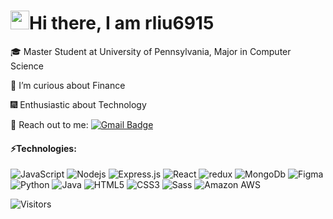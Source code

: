 
<h1><img src="https://emojis.slackmojis.com/emojis/images/1531849430/4246/blob-sunglasses.gif?1531849430" width="30"/>Hi there, I am rliu6915 </h1>

🎓 Master Student at University of Pennsylvania, Major in Computer Science

🔭 I’m curious about Finance

🎆 Enthusiastic about Technology


👐 Reach out to me:
[![Gmail Badge](https://img.shields.io/badge/-rliu6915@connect.hku.hk-c14438?style=flat-square&logo=Gmail&logoColor=white)](rliu6915@connect.hku.hk)


#### ⚡Technologies:
![JavaScript](https://img.shields.io/badge/-JavaScript-black?style=flat-square&logo=javascript)
![Nodejs](https://img.shields.io/badge/-Nodejs-black?style=flat-square&logo=Node.js)
![Express.js](https://img.shields.io/badge/-Express.js-black?style=flat-square&logo=Express)
![React](https://img.shields.io/badge/-React-black?style=flat-square&logo=react)
<img alt="redux" src="https://img.shields.io/badge/-Redux-764ABC?style=flat-square&logo=redux&logoColor=white" />
![MongoDb](https://img.shields.io/badge/-MongoDB-green?style=flat-square&logo=MongoDB)
![Figma](https://img.shields.io/badge/-Figma-black?style=flat-square&logo=Figma)
![Python](https://img.shields.io/badge/-Python-black?style=flat-square&logo=Python)
![Java](https://img.shields.io/badge/-java-E34A86?style=flat-square&logo=java)
![HTML5](https://img.shields.io/badge/-HTML5-E34F26?style=flat-square&logo=html5&logoColor=white)
![CSS3](https://img.shields.io/badge/-CSS3-1572B6?style=flat-square&logo=css3)
<img alt="Sass" src="https://img.shields.io/badge/-Sass-CC6699?style=flat-square&logo=sass&logoColor=white" />
![Amazon AWS](https://img.shields.io/badge/Amazon%20AWS-232F3E?style=flat-square&logo=amazon-aws)

![Visitors](https://visitor-badge.laobi.icu/badge?page_id=rliu6915.rliu6915)
